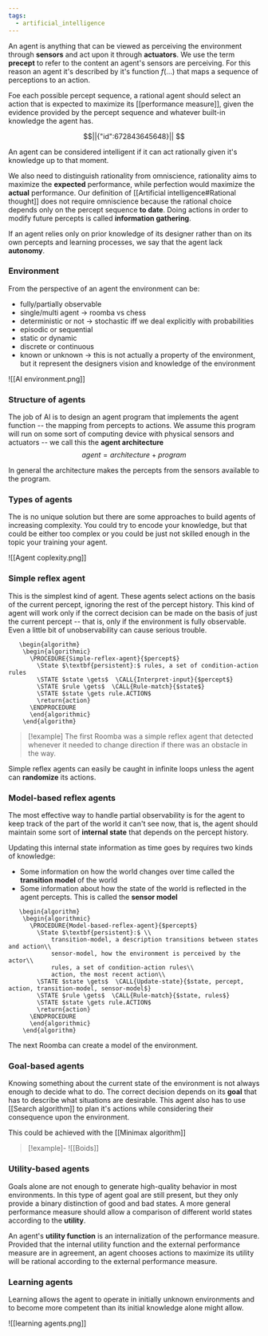 ```yaml
---
tags:
  - artificial_intelligence
---
```

An agent is anything that can be viewed as perceiving the environment through **sensors** and act upon it through **actuators**. We use the term **precept** to refer to the content an agent's sensors are perceiving.
For this reason an agent it's described by it's function $f(\dots)$ that maps a sequence of perceptions to an action. 

Foe each possible percept sequence, a rational agent should select an action that is expected to maximize its [[performance measure]], given the evidence provided by the percept sequence and whatever built-in knowledge the agent has.
```math
||{"id":672843645648}||


```
An agent can be considered intelligent if it can act rationally given it's knowledge up to that moment.

We also need to distinguish rationality from omniscience, rationality aims to maximize the **expected** performance, while perfection would maximize the **actual** performance. Our definition of [[Artificial intelligence#Rational thought]] does not require omniscience because the rational choice depends only on the percept sequence **to date**. Doing actions in order to modify future percepts is called **information gathering**.  

If an agent relies only on prior knowledge of its designer rather than on its own percepts and learning processes, we say that the agent lack **autonomy**.
### Environment

From the perspective of an agent the environment can be:
- fully/partially observable
- single/multi agent -> roomba vs chess
- deterministic or not -> stochastic iff we deal explicitly with probabilities
- episodic or sequential
- static or dynamic
- discrete or continuous
- known or unknown -> this is not actually a property of the environment, but it represent the designers vision and knowledge of the environment

![[AI environment.png]]
### Structure of agents

The job of AI is to design an agent program that implements the agent function -- the mapping from percepts to actions. We assume this program will run on some sort of computing device with physical sensors and actuators -- we call this the **agent architecture**
$$
agent = architecture + program
$$

In general the architecture makes the percepts from the sensors available to the program.
### Types of agents

The is no unique solution but there are some approaches to build agents of increasing complexity. You could try to encode your knowledge, but that could be either too complex or you could be just not skilled enough in the topic your training your agent.  

![[Agent coplexity.png]]

### Simple reflex agent

This is the simplest kind of agent. These agents select actions on the basis of the current percept, ignoring the rest of the percept history. This kind of agent will work only if the correct decision can be made on the basis of just the current percept -- that is, only if the environment is fully observable. Even a little bit of unobservability can cause serious trouble.
```pseudo
   \begin{algorithm}
    \begin{algorithmic}
      \PROCEDURE{Simple-reflex-agent}{$percept$} 
	    \State $\textbf{persistent}:$ rules, a set of condition-action rules
		\STATE $state \gets$  \CALL{Interpret-input}{$percept$}
        \STATE $rule \gets$  \CALL{Rule-match}{$state$}
        \STATE $state \gets rule.ACTION$
	    \return{action}
      \ENDPROCEDURE
      \end{algorithmic}
    \end{algorithm}
```
>[!example]
>The first Roomba was a simple reflex agent that detected whenever it needed to change direction if there was an obstacle in the way. 

Simple reflex agents can easily be caught in infinite loops unless the agent can **randomize** its actions. 
### Model-based reflex agents

The most effective way to handle partial observability is for the agent to keep track of the part of the world it can't see now, that is, the agent should maintain some sort of **internal state** that depends on the percept history. 

Updating this internal state information as time goes by requires two kinds of knowledge:
- Some information on how the world changes over time called the **transition model** of the world
- Some information about how the state of the world is reflected in the agent percepts. This is called the **sensor model**
```pseudo
   \begin{algorithm}
    \begin{algorithmic}
      \PROCEDURE{Model-based-reflex-agent}{$percept$} 
	    \State $\textbf{persistent}:$ \\
			transition-model, a description transitions between states and action\\ 
			sensor-model, how the environment is perceived by the actor\\ 
			rules, a set of condition-action rules\\
			action, the most recent action\\
		\STATE $state \gets$  \CALL{Update-state}{$state, percept, action, transition-model, sensor-model$}
        \STATE $rule \gets$  \CALL{Rule-match}{$state, rules$}
        \STATE $state \gets rule.ACTION$
	    \return{action}
      \ENDPROCEDURE
      \end{algorithmic}
    \end{algorithm}
```
 The next Roomba can create a model of the environment.
### Goal-based agents

Knowing something about the current state of the environment is not always enough to decide what to do. The correct decision depends on its **goal** that has to describe what situations are desirable. This agent also has to use [[Search algorithm]] to plan it's actions while considering their consequence upon the environment. 

This could be achieved with the [[Minimax algorithm]] 

>[!example]-
 ![[Boids]]
### Utility-based agents

Goals alone are not enough to generate high-quality behavior in most environments. In this type of agent goal are still present, but they only provide a binary distinction of good and bad states. A more general performance measure should allow a comparison of different world states according to the **utility**.

An agent's **utility function** is an internalization of the performance measure. Provided that the internal utility function and the external performance measure are in agreement, an agent chooses actions to maximize its utility will be rational according to the external performance measure.
### Learning agents

Learning allows the agent to operate in initially unknown environments and to become more competent than its initial knowledge alone might allow.

![[learning agents.png]]

